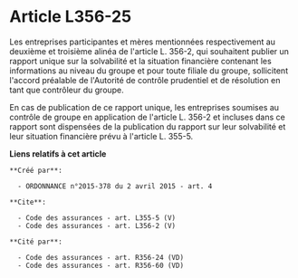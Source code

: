 # Article L356-25

Les entreprises participantes et mères mentionnées respectivement au deuxième et troisième alinéa de l'article L. 356-2, qui
souhaitent publier un rapport unique sur la solvabilité et la situation financière contenant les informations au niveau du
groupe et pour toute filiale du groupe, sollicitent l'accord préalable de l'Autorité de contrôle prudentiel et de résolution
en tant que contrôleur du groupe. 

En cas de publication de ce rapport unique, les entreprises soumises au contrôle de groupe en application de l'article L.
356-2 et incluses dans ce rapport sont dispensées de la publication du rapport sur leur solvabilité et leur situation
financière prévu à l'article L. 355-5.

**Liens relatifs à cet article**

	**Créé par**:

	  - ORDONNANCE n°2015-378 du 2 avril 2015 - art. 4

	**Cite**:

	  - Code des assurances - art. L355-5 (V)
	  - Code des assurances - art. L356-2 (V)

	**Cité par**:

	  - Code des assurances - art. R356-24 (VD)
	  - Code des assurances - art. R356-60 (VD)
